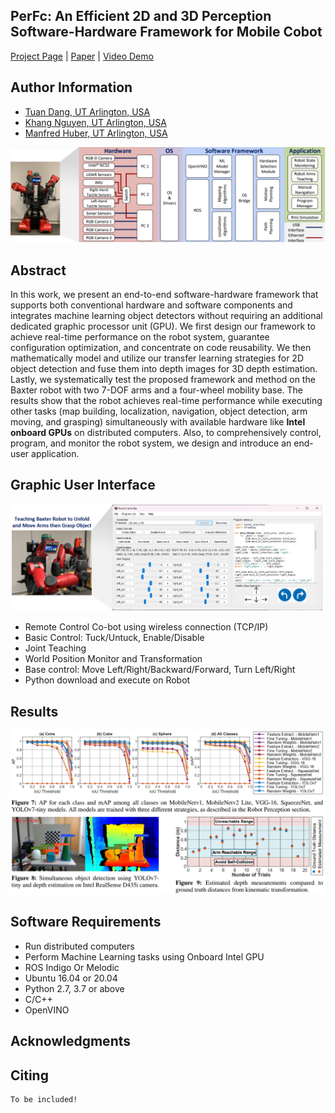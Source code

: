 ## PerFc: An Efficient 2D and 3D Perception Software-Hardware Framework for Mobile Cobot

[Project Page](https://github.com/tuantdang/perception_framework) | [Paper]() | [Video Demo](https://www.youtube.com/watch?v=q4oz9Rixbzs&ab_channel=TuanDang)

## Author Information
- [Tuan Dang, UT Arlington, USA](https://www.tuandang.info/)
- [Khang Nguyen, UT Arlington, USA](https://mkhangg.com/)
- [Manfred Huber, UT Arlington, USA](https://www.uta.edu/academics/faculty/profile?username=huber)

 <p align="center">
<img src="images/fw.png" alt="" width="800"/>
</p>

## Abstract
In this work, we present an end-to-end software-hardware framework that supports both conventional hardware and software components and integrates machine learning object detectors without requiring an additional dedicated graphic processor unit (GPU). We first design our framework to achieve real-time performance on the robot system, guarantee configuration optimization, and concentrate on code reusability. We then mathematically model and utilize our transfer learning strategies for 2D object detection and fuse them into depth images for 3D depth estimation. Lastly, we systematically test the proposed framework and method on the Baxter robot with two 7-DOF arms and a four-wheel mobility base. The results show that the robot achieves real-time performance while executing other tasks (map building, localization, navigation, object detection, arm moving, and grasping) simultaneously with available hardware like **Intel onboard GPUs** on distributed computers. Also, to comprehensively control, program, and monitor the robot system, we design and introduce an end-user application.

 
## Graphic User Interface

<img src="images/gui2.png" alt="" width="900"/>
</p>
 
 - Remote Control Co-bot using wireless connection (TCP/IP)
- Basic Control: Tuck/Untuck, Enable/Disable
- Joint Teaching
- World Position Monitor and Transformation
- Base control: Move Left/Right/Backward/Forward, Turn Left/Right
- Python download and execute on Robot
<p align="center">

 ## Results
<p align="center">
<img src="images/results.png" alt="" width="900"/>
</p>


## Software Requirements
- Run distributed computers 
- Perform Machine Learning tasks using Onboard Intel GPU
- ROS Indigo Or Melodic
- Ubuntu 16.04 or 20.04 
- Python 2.7, 3.7 or above
- C/C++
- OpenVINO

## Acknowledgments


 
## Citing
```
To be included!
```


